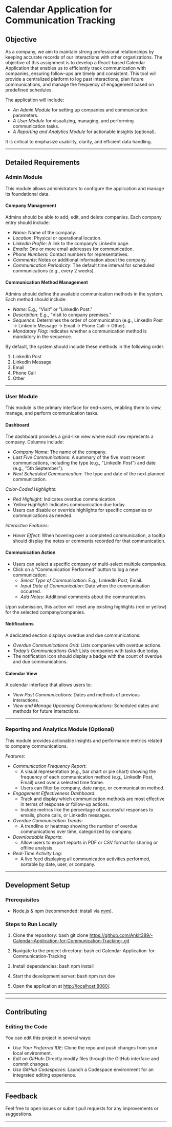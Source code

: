 #  Calendar Application for Communication Tracking

## Objective
As a company, we aim to maintain strong professional relationships by keeping accurate records of our interactions with other organizations. The objective of this assignment is to develop a React-based Calendar Application that enables us to efficiently track communication with companies, ensuring follow-ups are timely and consistent. This tool will provide a centralized platform to log past interactions, plan future communications, and manage the frequency of engagement based on predefined schedules.

The application will include:
- *An Admin Module* for setting up companies and communication parameters.
- *A User Module* for visualizing, managing, and performing communication tasks.
- *A Reporting and Analytics Module* for actionable insights (optional).

It is critical to emphasize usability, clarity, and efficient data handling.

---

## Detailed Requirements

### Admin Module
This module allows administrators to configure the application and manage its foundational data.

#### Company Management
Admins should be able to add, edit, and delete companies. Each company entry should include:
- *Name*: Name of the company.
- *Location*: Physical or operational location.
- *LinkedIn Profile*: A link to the company’s LinkedIn page.
- *Emails*: One or more email addresses for communication.
- *Phone Numbers*: Contact numbers for representatives.
- *Comments*: Notes or additional information about the company.
- *Communication Periodicity*: The default time interval for scheduled communications (e.g., every 2 weeks).

#### Communication Method Management
Admins should define the available communication methods in the system. Each method should include:
- *Name*: E.g., "Visit" or "LinkedIn Post."
- *Description*: E.g., "Visit to company premises."
- *Sequence*: Determines the order of communication (e.g., LinkedIn Post → LinkedIn Message → Email → Phone Call → Other).
- *Mandatory Flag*: Indicates whether a communication method is mandatory in the sequence.

By default, the system should include these methods in the following order:
1. LinkedIn Post
2. LinkedIn Message
3. Email
4. Phone Call
5. Other

---

### User Module
This module is the primary interface for end-users, enabling them to view, manage, and perform communication tasks.

#### Dashboard
The dashboard provides a grid-like view where each row represents a company. Columns include:
- *Company Name*: The name of the company.
- *Last Five Communications*: A summary of the five most recent communications, including the type (e.g., "LinkedIn Post") and date (e.g., "5th September").
- *Next Scheduled Communication*: The type and date of the next planned communication.

*Color-Coded Highlights*:
- *Red Highlight*: Indicates overdue communication.
- *Yellow Highlight*: Indicates communication due today.
- Users can disable or override highlights for specific companies or communications as needed.

*Interactive Features*:
- *Hover Effect*: When hovering over a completed communication, a tooltip should display the notes or comments recorded for that communication.

#### Communication Action
- Users can select a specific company or multi-select multiple companies.
- Click on a "Communication Performed" button to log a new communication:
  - *Select Type of Communication*: E.g., LinkedIn Post, Email.
  - *Input Date of Communication*: Date when the communication occurred.
  - *Add Notes*: Additional comments about the communication.

Upon submission, this action will reset any existing highlights (red or yellow) for the selected company/companies.

#### Notifications
A dedicated section displays overdue and due communications:
- *Overdue Communications Grid*: Lists companies with overdue actions.
- *Today’s Communications Grid*: Lists companies with tasks due today.
- The notification icon should display a badge with the count of overdue and due communications.

#### Calendar View
A calendar interface that allows users to:
- *View Past Communications*: Dates and methods of previous interactions.
- *View and Manage Upcoming Communications*: Scheduled dates and methods for future interactions.

---

### Reporting and Analytics Module (Optional)
This module provides actionable insights and performance metrics related to company communications.

*Features*:
- *Communication Frequency Report*:
  - A visual representation (e.g., bar chart or pie chart) showing the frequency of each communication method (e.g., LinkedIn Post, Email) used over a selected time frame.
  - Users can filter by company, date range, or communication method.
- *Engagement Effectiveness Dashboard*:
  - Track and display which communication methods are most effective in terms of response or follow-up actions.
  - Include metrics like the percentage of successful responses to emails, phone calls, or LinkedIn messages.
- *Overdue Communication Trends*:
  - A trendline or heatmap showing the number of overdue communications over time, categorized by company.
- *Downloadable Reports*:
  - Allow users to export reports in PDF or CSV format for sharing or offline analysis.
- *Real-Time Activity Log*:
  - A live feed displaying all communication activities performed, sortable by date, user, or company.

---

## Development Setup

### Prerequisites
- Node.js & npm (recommended: install via [nvm](https://github.com/nvm-sh/nvm)).

### Steps to Run Locally
1. Clone the repository:
   bash
   git clone https://github.com/Ankit389/-Calendar-Application-for-Communication-Tracking-.git
   
2. Navigate to the project directory:
   bash
   cd Calendar-Application-for-Communication-Tracking
   
3. Install dependencies:
   bash
   npm install
   
4. Start the development server:
   bash
   npm run dev
   
5. Open the application at [http://localhost:8080/](http://localhost:8080/).

---


---

## Contributing

### Editing the Code
You can edit this project in several ways:
- *Use Your Preferred IDE*: Clone the repo and push changes from your local environment.
- *Edit on GitHub*: Directly modify files through the GitHub interface and commit changes.
- *Use GitHub Codespaces*: Launch a Codespace environment for an integrated editing experience.

---

## Feedback
Feel free to open issues or submit pull requests for any improvements or suggestions.

---

